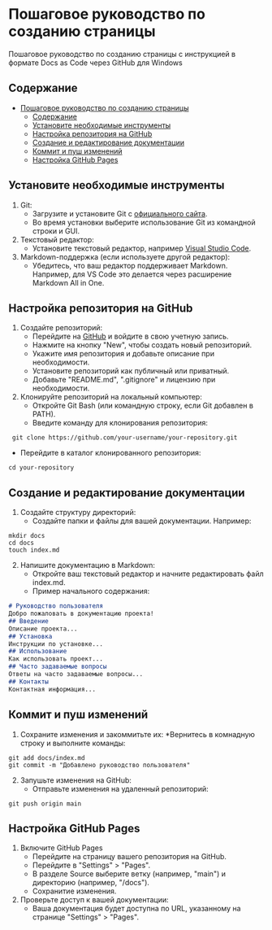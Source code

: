 # Пошаговое руководство по созданию страницы

Пошаговое руководство по созданию страницы с инструкцией в формате Docs as Code через GitHub для Windows

## Содержание

- [Пошаговое руководство по созданию страницы](#пошаговое-руководство-по-созданию-страницы)
  - [Содержание](#содержание)
  - [Установите необходимые инструменты](#установите-необходимые-инструменты)
  - [Настройка репозитория на GitHub](#настройка-репозитория-на-github)
  - [Создание и редактирование документации](#создание-и-редактирование-документации)
  - [Коммит и пуш изменений](#коммит-и-пуш-изменений)
  - [Настройка GitHub Pages](#настройка-github-pages)

## Установите необходимые инструменты

1. Git:
   * Загрузите и установите Git с [официального сайта](https://git-scm.com/download/win).
   * Во время установки выберите использование Git из командной строки и GUI.
2. Текстовый редактор:
   * Установите текстовый редактор, например [Visual Studio Code](https://code.visualstudio.com/).
3. Markdown-поддержка (если используете другой редактор):
   * Убедитесь, что ваш редактор поддерживает Markdown. Например, для VS Code это делается через расширение Markdown All in One.

## Настройка репозитория на GitHub

1. Создайте репозиторий:
   * Перейдите на [GitHub](https://github.com/) и войдите в свою учетную запись.
   * Нажмите на кнопку "New", чтобы создать новый репозиторий.
   * Укажите имя репозитория и добавьте описание при необходимости.
   * Установите репозиторий как публичный или приватный.
   * Добавьте "README.md", ".gitignore" и лицензию при необходимости.
2. Клонируйте репозиторий на локальный компьютер:
   * Откройте Git Bash (или командную строку, если Git добавлен в PATH).
   * Введите команду для клонирования репозитория:
```console
 git clone https://github.com/your-username/your-repository.git
```  
   *  Перейдите в каталог клонированного репозитория:
```console
cd your-repository
```

## Создание и редактирование документации
1. Создайте структуру директорий:
   * Создайте папки и файлы для вашей документации. Например:
```console
mkdir docs
cd docs
touch index.md
```
2. Напишите документацию в Markdown:
   * Откройте ваш текстовый редактор и начните редактировать файл index.md.
   * Пример начального содержания:
```markdown
# Руководство пользователя
Добро пожаловать в документацию проекта!
## Введение
Описание проекта...
## Установка
Инструкции по установке...
## Использование
Как использовать проект...
## Часто задаваемые вопросы
Ответы на часто задаваемые вопросы...
## Контакты
Контактная информация...
```

## Коммит и пуш изменений

1. Сохраните изменения и закоммитьте их:
   *Вернитесь в комнадную строку и выполните команды:
```console
git add docs/index.md
git commit -m "Добавлено руководство пользователя"
```
2. Запушьте изменения на GitHub:
   * Отправьте изменения на удаленный репозиторий:
```console
git push origin main
```

## Настройка GitHub Pages

1. Включите GitHub Pages
   * Перейдите на страницу вашего репозитория на GitHub.
   * Перейдите в "Settings" > "Pages".
   * В разделе Source выберите ветку (например, "main") и директорию (например, "/docs").
   * Сохранитие изменения.
2. Проверьте доступ к вашей документации:
   * Ваша документация будет доступна по URL, указанному на странице "Settings" > "Pages".
